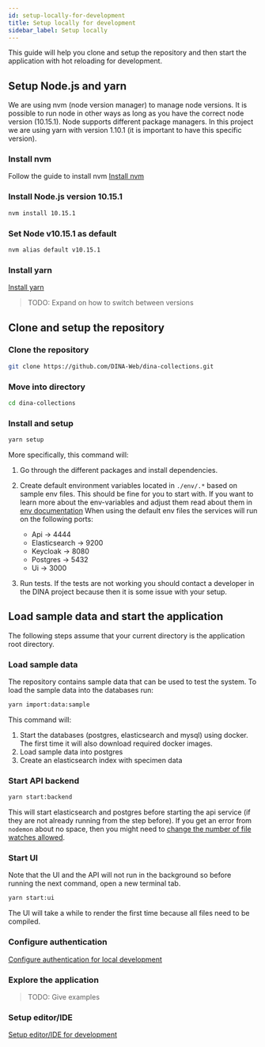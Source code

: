 ```yaml
---
id: setup-locally-for-development
title: Setup locally for development
sidebar_label: Setup locally
---
```


This guide will help you clone and setup the repository and then start the
application with hot reloading for development.

## Setup Node.js and yarn

We are using nvm (node version manager) to manage node versions. It is possible
to run node in other ways as long as you have the correct node version
(10.15.1). Node supports different package managers. In this project we are
using yarn with version 1.10.1 (it is important to have this specific version).

### Install nvm

Follow the guide to install nvm
[Install nvm](https://github.com/creationix/nvm#installation)

### Install Node.js version 10.15.1

```bash
nvm install 10.15.1
```

### Set Node v10.15.1 as default

```bash
nvm alias default v10.15.1
```

### Install yarn

[Install yarn](https://yarnpkg.com/lang/en/docs/install)

> TODO: Expand on how to switch between versions

## Clone and setup the repository

### Clone the repository

```bash
git clone https://github.com/DINA-Web/dina-collections.git
```

### Move into directory

```bash
cd dina-collections
```

### Install and setup

```bash
yarn setup
```

More specifically, this command will:

1. Go through the different packages and install dependencies.
2. Create default environment variables located in `./env/.*` based on sample
   env files. This should be fine for you to start with. If you want to learn
   more about the env-variables and adjust them read about them in
   [env documentation](../configuration/env.md) When using the default env files
   the services will run on the following ports:

   - Api -> 4444
   - Elasticsearch -> 9200
   - Keycloak -> 8080
   - Postgres -> 5432
   - Ui -> 3000

3. Run tests. If the tests are not working you should contact a developer in the
   DINA project because then it is some issue with your setup.

## Load sample data and start the application

The following steps assume that your current directory is the application root
directory.

### Load sample data

The repository contains sample data that can be used to test the system. To load
the sample data into the databases run:

```bash
yarn import:data:sample
```

This command will:

1. Start the databases (postgres, elasticsearch and mysql) using docker. The
   first time it will also download required docker images.
2. Load sample data into postgres
3. Create an elasticsearch index with specimen data

### Start API backend

```bash
yarn start:backend
```

This will start elasticsearch and postgres before starting the api service (if
they are not already running from the step before). If you get an error from
`nodemon` about no space, then you might need to
[change the number of file watches allowed](https://stackoverflow.com/a/34664097/3707092).

### Start UI

Note that the UI and the API will not run in the background so before running
the next command, open a new terminal tab.

```bash
yarn start:ui
```

The UI will take a while to render the first time because all files need to be
compiled.

### Configure authentication

[Configure authentication for local development](./configure-auth.md)

### Explore the application

> TODO: Give examples

### Setup editor/IDE

[Setup editor/IDE for development](./setup-editor.md)
